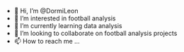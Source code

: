 - 👋 Hi, I’m @DormiLeon
- 👀 I’m interested in football analysis
- 🌱 I’m currently learning data analysis
- 💞️ I’m looking to collaborate on football analysis projects
- 📫 How to reach me ...

<!---
DormiLeon/DormiLeon is a ✨ special ✨ repository because its `README.md` (this file) appears on your GitHub profile.
You can click the Preview link to take a look at your changes.
--->
